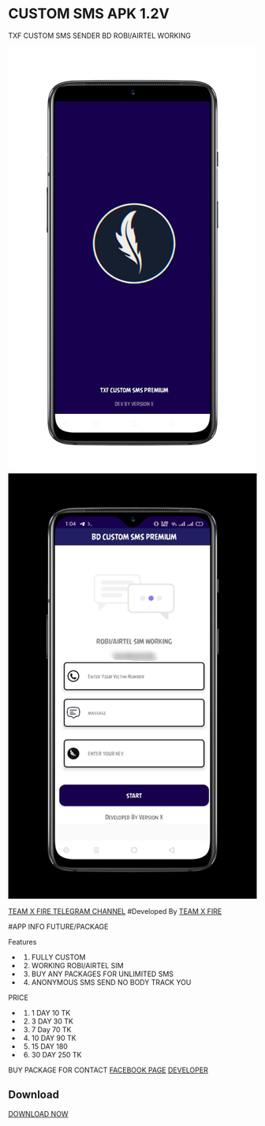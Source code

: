 # CUSTOM SMS APK 1.2V

  TXF CUSTOM SMS SENDER BD ROBI/AIRTEL WORKING
   
 ![Logo](1686262010994_100.PNG)
 ![Logo](IMG_20230609_010804.jpg)

 [TEAM X FIRE TELEGRAM CHANNEL](https://t.me/TXF2022) 
 #Developed By
 <a href="https://www.facebook.com/team.x.fire.official">TEAM X FIRE</a> 

  

  #APP INFO FUTURE/PACKAGE

 Features 
 - 1) FULLY CUSTOM
 - 2) WORKING ROBI/AIRTEL SIM
 - 3) BUY ANY PACKAGES FOR UNLIMITED SMS
 - 4) ANONYMOUS SMS SEND NO BODY TRACK YOU

PRICE  

 - 1)  1 DAY 10 TK
 - 2) 3 DAY 30 TK
 - 3) 7 Day 70 TK
 - 4) 10 DAY 90 TK
 - 5) 15 DAY 180
 - 6) 30 DAY 250 TK

BUY PACKAGE FOR CONTACT 
 <a href="https://www.facebook.com/team.x.fire.official">FACEBOOK PAGE</a> 
 <a href="https://www.facebook.com/CALL.ME.VERSION.X">DEVELOPER</a> 

 ## Download  

 <a href="https://github.com/teamxfire/CUSTOMSMSAPK/blob/main/TXF%20CUSTOM%20SMS%20PREMIUM%201.2.apk">DOWNLOAD NOW</a> 
